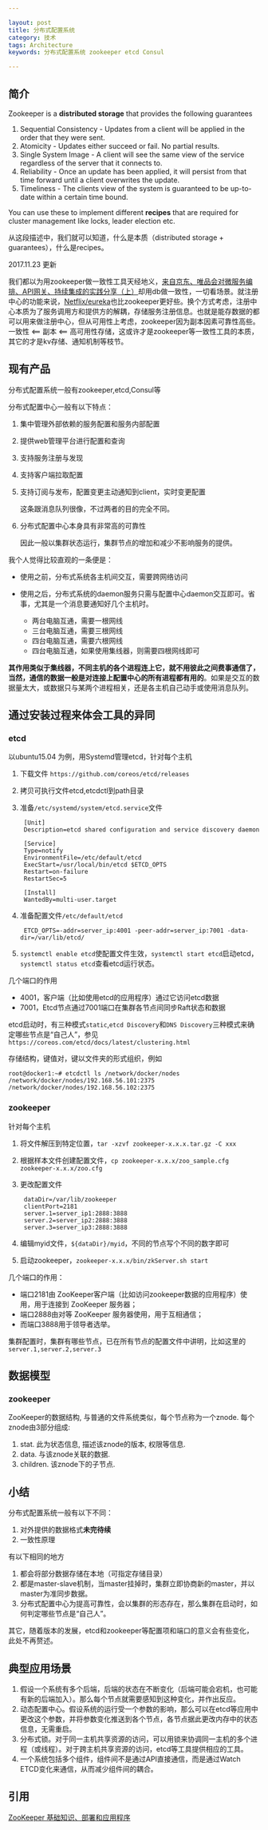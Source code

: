 ```yaml
---

layout: post
title: 分布式配置系统
category: 技术
tags: Architecture
keywords: 分布式配置系统 zookeeper etcd Consul

---
```


## 简介


Zookeeper is a **distributed storage** that provides the following guarantees

1. Sequential Consistency - Updates from a client will be applied in the order that they were sent.
2. Atomicity - Updates either succeed or fail. No partial results.
3. Single System Image - A client will see the same view of the service regardless of the server that it connects to.
4. Reliability - Once an update has been applied, it will persist from that time forward until a client overwrites the update.
5. Timeliness - The clients view of the system is guaranteed to be up-to-date within a certain time bound.

You can use these to implement different **recipes** that are required for cluster management like locks, leader election etc.

从这段描述中，我们就可以知道，什么是本质（distributed storage + guarantees），什么是recipes。

2017.11.23 更新

我们都以为用zookeeper做一致性工具天经地义，[来自京东、唯品会对微服务编排、API网关、持续集成的实践分享（上）](https://my.oschina.net/u/1777263/blog/827661)却用db做一致性，一切看场景。就注册中心的功能来说，[Netflix/eureka](https://github.com/Netflix/eureka)也比zookeeper更好些。换个方式考虑，注册中心本质为了服务调用方和提供方的解耦，存储服务注册信息。也就是能存数据的都可以用来做注册中心，但从可用性上考虑，zookeeper因为副本因素可靠性高些。一致性 <== 副本 <== 高可用性存储，这或许才是zookeeper等一致性工具的本质，其它的才是kv存储、通知机制等枝节。 

## 现有产品

分布式配置系统一般有zookeeper,etcd,Consul等

分布式配置中心一般有以下特点：

1. 集中管理外部依赖的服务配置和服务内部配置
2. 提供web管理平台进行配置和查询
3. 支持服务注册与发现
4. 支持客户端拉取配置
5. 支持订阅与发布，配置变更主动通知到client，实时变更配置

    这条跟消息队列很像，不过两者的目的完全不同。
    
6. 分布式配置中心本身具有非常高的可靠性

    因此一般以集群状态运行，集群节点的增加和减少不影响服务的提供。


我个人觉得比较直观的一条便是：

- 使用之前，分布式系统各主机间交互，需要跨网络访问
- 使用之后，分布式系统的daemon服务只需与配置中心daemon交互即可。省事，尤其是一个消息要通知好几个主机时。

    - 两台电脑互通，需要一根网线
    - 三台电脑互通，需要三根网线
    - 四台电脑互通，需要六根网线
    - 四台电脑互通，如果使用集线器，则需要四根网线即可

**其作用类似于集线器，不同主机的各个进程连上它，就不用彼此之间费事通信了，当然，通信的数据一般是对连接上配置中心的所有进程都有用的**。如果是交互的数据量太大，或数据只与某两个进程相关，还是各主机自己动手或使用消息队列。

## 通过安装过程来体会工具的异同

### etcd

以ubuntu15.04 为例，用Systemd管理etcd，针对每个主机

1. 下载文件  `https://github.com/coreos/etcd/releases`
2. 拷贝可执行文件etcd,etcdctl到path目录
3. 准备`/etc/systemd/system/etcd.service`文件

        [Unit]
        Description=etcd shared configuration and service discovery daemon
        
        [Service]
        Type=notify
        EnvironmentFile=/etc/default/etcd
        ExecStart=/usr/local/bin/etcd $ETCD_OPTS
        Restart=on-failure
        RestartSec=5
        
        [Install]
        WantedBy=multi-user.target
        
4. 准备配置文件`/etc/default/etcd`

        ETCD_OPTS=-addr=server_ip:4001 -peer-addr=server_ip:7001 -data-dir=/var/lib/etcd/
        
5. `systemctl enable etcd`使配置文件生效，`systemctl start etcd`启动etcd，`systemctl status etcd`查看etcd运行状态。

几个端口的作用

- 4001，客户端（比如使用etcd的应用程序）通过它访问etcd数据
- 7001，Etcd节点通过7001端口在集群各节点间同步Raft状态和数据

etcd启动时，有三种模式`static`,`etcd Discovery`和`DNS Discovery`三种模式来确定哪些节点是“自己人”，参见`https://coreos.com/etcd/docs/latest/clustering.html`

存储结构，键值对，键以文件夹的形式组织，例如

    root@docker1:~# etcdctl ls /network/docker/nodes
    /network/docker/nodes/192.168.56.101:2375
    /network/docker/nodes/192.168.56.102:2375

### zookeeper

针对每个主机

1. 将文件解压到特定位置，`tar -xzvf zookeeper-x.x.x.tar.gz -C xxx`
2. 根据样本文件创建配置文件，`cp zookeeper-x.x.x/zoo_sample.cfg zookeeper-x.x.x/zoo.cfg`
3. 更改配置文件

        dataDir=/var/lib/zookeeper
        clientPort=2181
        server.1=server_ip1:2888:3888
        server.2=server_ip2:2888:3888
        server.3=server_ip3:2888:3888
        
4. 编辑myid文件，`${dataDir}/myid`，不同的节点写个不同的数字即可
5. 启动zookeeper，`zookeeper-x.x.x/bin/zkServer.sh start`

几个端口的作用：

- 端口2181由 ZooKeeper客户端（比如访问zookeeper数据的应用程序）使用，用于连接到 ZooKeeper 服务器；
- 端口2888由对等 ZooKeeper 服务器使用，用于互相通信；
- 而端口3888用于领导者选举。

集群配置时，集群有哪些节点，已在所有节点的配置文件中讲明，比如这里的`server.1,server.2,server.3`


## 数据模型

### zookeeper

ZooKeeper的数据结构, 与普通的文件系统类似，每个节点称为一个znode. 每个znode由3部分组成:

1. stat. 此为状态信息, 描述该znode的版本, 权限等信息.
2. data. 与该znode关联的数据.
3. children. 该znode下的子节点.

## 小结

分布式配置系统一般有以下不同：

1. 对外提供的数据格式**未完待续**
2. 一致性原理

有以下相同的地方

1. 都会将部分数据存储在本地（可指定存储目录）
2. 都是master-slave机制，当master挂掉时，集群立即协商新的master，并以master为准同步数据。
3. 分布式配置中心为提高可靠性，会以集群的形态存在，那么集群在启动时，如何判定哪些节点是“自己人”。

其它，随着版本的发展，etcd和zookeeper等配置项和端口的意义会有些变化，此处不再赘述。

## 典型应用场景

1. 假设一个系统有多个后端，后端的状态在不断变化（后端可能会宕机，也可能有新的后端加入）。那么每个节点就需要感知到这种变化，并作出反应。
2. 动态配置中心。假设系统的运行受一个参数的影响，那么可以在etcd等应用中更改这个参数，并将参数变化推送到各个节点，各节点据此更改内存中的状态信息，无需重启。
3. 分布式锁。对于同一主机共享资源的访问，可以用锁来协调同一主机的多个进程（或线程）。对于跨主机共享资源的访问，etcd等工具提供相应的工具。
4. 一个系统包括多个组件，组件间不是通过API直接通信，而是通过Watch ETCD变化来通信，从而减少组件间的耦合。

## 引用

[ZooKeeper 基础知识、部署和应用程序][]

[ZooKeeper 基础知识、部署和应用程序]: http://www.ibm.com/developerworks/cn/data/library/bd-zookeeper/
